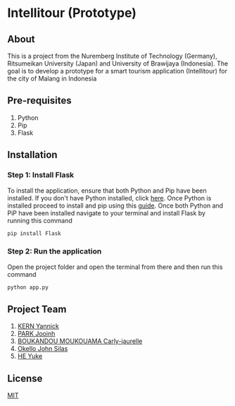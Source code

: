 # Intellitour (Prototype)

## About

This is a project from the  Nuremberg Institute of Technology (Germany), Ritsumeikan University (Japan) and University of Brawijaya (Indonesia).
The goal is to develop a prototype for a smart tourism application (Intellitour) for the city of Malang in Indonesia

## Pre-requisites

1. Python
3. Pip
2. Flask

## Installation

### Step 1: Install Flask
To install the application, ensure that both Python and Pip have been installed.
If you don't have Python installed, click [here](https://realpython.com/installing-python/). Once Python is installed proceed to install and pip using this [guide](https://pip.pypa.io/en/stable/installation/). Once both Python and PiP have been installed navigate to your terminal and install Flask by running this command
```bash
pip install Flask
```
### Step 2: Run the application
Open the project folder and open the terminal from there and then run this command 
```bash
python app.py
```
## Project Team
1. [KERN Yannick​](https://github.com/Lykethat)
2. [PARK Jooinh​](https://github.com/RosesAndViolets)
3. [BOUKANDOU MOUKOUAMA Carly-jaurelle​](https://github.com/carlyjaurelle)
4. [Okello John Silas](https://github.com/okellojohnsilas)
5. [HE Yuke​](https://github.com/yorke986)

## License

[MIT](https://choosealicense.com/licenses/mit/)